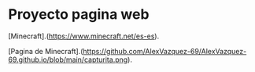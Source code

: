 # Proyecto pagina web

[Minecraft].(https://www.minecraft.net/es-es).

[Pagina de Minecraft].(https://github.com/AlexVazquez-69/AlexVazquez-69.github.io/blob/main/capturita.png).
